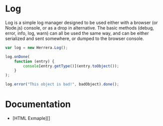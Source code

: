 Log
===

Log is a simple log manager designed to be used either with a browser (or
Node.js) console, or as a drop in alternative. The basic methods (debug, error,
info, log, warn) can all be used the same way, and can be either serialized and
sent somewhere, or dumped to the browser console.

```javascript
var log = new Herrera.Log();

log.onDone(
    function (entry) {
        console[entry.getType()](entry.toObject());
    }
);

log.error("This object is bad!", badObject).done();
```

Documentation
=============

- [HTML Exmaple][]

[HTML Example]: doc/example.html
